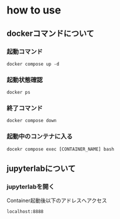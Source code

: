 # how to use


## dockerコマンドについて
### 起動コマンド
```
docker compose up -d
```

### 起動状態確認
```
docker ps
```

### 終了コマンド
```
docker compose down
```

### 起動中のコンテナに入る
```
docekr compose exec [CONTAINER_NAME] bash
```

## jupyterlabについて
### jupyterlabを開く
Container起動後以下のアドレスへアクセス
```
localhost:8888
```
